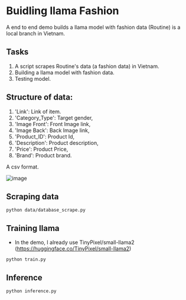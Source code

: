# Buidling llama Fashion

A end to end demo builds a llama model with fashion data (Routine) is a local branch in Vietnam.

## Tasks
1) A script scrapes Routine's data (a fashion data) in Vietnam.
2) Building a llama model with fashion data.
3) Testing model.

## Structure of data:
1) 'Link': Link of item.
2) 'Category_Type': Target gender,
3) 'Image Front': Front Image link,
4) 'Image Back': Back Image link,
5) 'Product_ID': Product Id,
6) 'Description': Product description,
7) 'Price': Product Price,
8) 'Brand': Product brand.

A csv format.

![image](https://github.com/quangtn266/RoutineScrapeData/assets/50879191/8316c3c9-2aed-46ac-9ff8-eb45993cced4)

## Scraping data

```
python data/database_scrape.py
```

## Training llama
- In the demo, I already use TinyPixel/small-llama2 (https://huggingface.co/TinyPixel/small-llama2)

```
python train.py
```

## Inference

```
python inference.py
```
